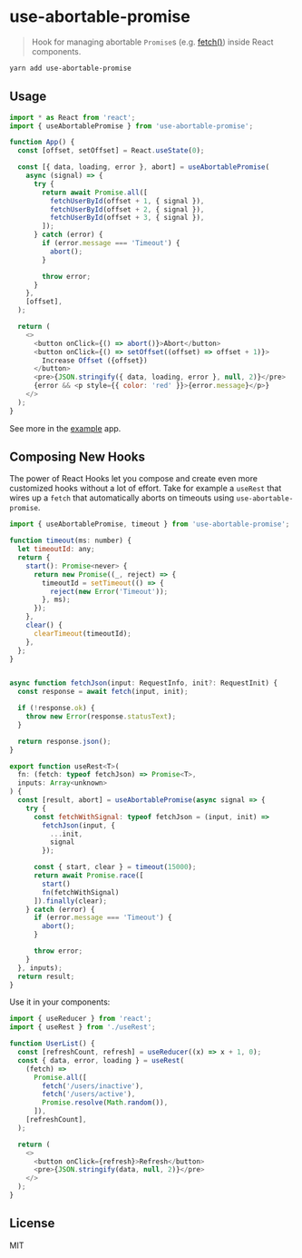 # use-abortable-promise

> Hook for managing abortable `Promise`s (e.g. [fetch()](https://developer.mozilla.org/en-US/docs/Web/API/Fetch_API)) inside React components.

```bash
yarn add use-abortable-promise
```

## Usage

```js
import * as React from 'react';
import { useAbortablePromise } from 'use-abortable-promise';

function App() {
  const [offset, setOffset] = React.useState(0);

  const [{ data, loading, error }, abort] = useAbortablePromise(
    async (signal) => {
      try {
        return await Promise.all([
          fetchUserById(offset + 1, { signal }),
          fetchUserById(offset + 2, { signal }),
          fetchUserById(offset + 3, { signal }),
        ]);
      } catch (error) {
        if (error.message === 'Timeout') {
          abort();
        }

        throw error;
      }
    },
    [offset],
  );

  return (
    <>
      <button onClick={() => abort()}>Abort</button>
      <button onClick={() => setOffset((offset) => offset + 1)}>
        Increase Offset ({offset})
      </button>
      <pre>{JSON.stringify({ data, loading, error }, null, 2)}</pre>
      {error && <p style={{ color: 'red' }}>{error.message}</p>}
    </>
  );
}
```

See more in the [example](https://github.com/ninjagains/use-abortable-promise/blob/master/example) app.

## Composing New Hooks

The power of React Hooks let you compose and create even more customized hooks without a lot of effort. Take for example a `useRest` that wires up a `fetch` that automatically aborts on timeouts using `use-abortable-promise`.

```js
import { useAbortablePromise, timeout } from 'use-abortable-promise';

function timeout(ms: number) {
  let timeoutId: any;
  return {
    start(): Promise<never> {
      return new Promise((_, reject) => {
        timeoutId = setTimeout(() => {
          reject(new Error('Timeout'));
        }, ms);
      });
    },
    clear() {
      clearTimeout(timeoutId);
    },
  };
}


async function fetchJson(input: RequestInfo, init?: RequestInit) {
  const response = await fetch(input, init);

  if (!response.ok) {
    throw new Error(response.statusText);
  }

  return response.json();
}

export function useRest<T>(
  fn: (fetch: typeof fetchJson) => Promise<T>,
  inputs: Array<unknown>
) {
  const [result, abort] = useAbortablePromise(async signal => {
    try {
      const fetchWithSignal: typeof fetchJson = (input, init) =>
        fetchJson(input, {
          ...init,
          signal
        });

      const { start, clear } = timeout(15000);
      return await Promise.race([
        start()
        fn(fetchWithSignal)
      ]).finally(clear);
    } catch (error) {
      if (error.message === 'Timeout') {
        abort();
      }

      throw error;
    }
  }, inputs);
  return result;
}
```

Use it in your components:

```js
import { useReducer } from 'react';
import { useRest } from './useRest';

function UserList() {
  const [refreshCount, refresh] = useReducer((x) => x + 1, 0);
  const { data, error, loading } = useRest(
    (fetch) =>
      Promise.all([
        fetch('/users/inactive'),
        fetch('/users/active'),
        Promise.resolve(Math.random()),
      ]),
    [refreshCount],
  );

  return (
    <>
      <button onClick={refresh}>Refresh</button>
      <pre>{JSON.stringify(data, null, 2)}</pre>
    </>
  );
}
```

## License

MIT
